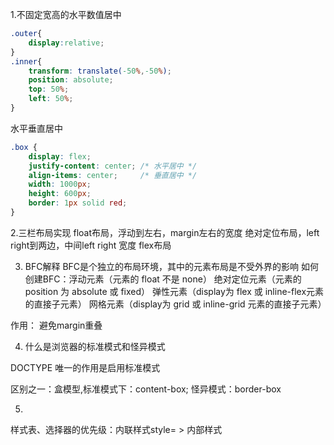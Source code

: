 1.不固定宽高的水平数值居中
```css
.outer{
    display:relative;
}
.inner{
    transform: translate(-50%,-50%);
    position: absolute;
    top: 50%;
    left: 50%;
}
```
水平垂直居中
```css
.box {
    display: flex;
    justify-content: center; /* 水平居中 */
    align-items: center;     /* 垂直居中 */
    width: 1000px;
    height: 600px;
    border: 1px solid red;
}
```
2.三栏布局实现
float布局，浮动到左右，margin左右的宽度
绝对定位布局，left right到两边，中间left right 宽度
flex布局

3. BFC解释
BFC是个独立的布局环境，其中的元素布局是不受外界的影响
如何创建BFC：浮动元素（元素的 float 不是 none）
绝对定位元素（元素的 position 为 absolute 或 fixed）
弹性元素（display为 flex 或 inline-flex元素的直接子元素）
网格元素（display为 grid 或 inline-grid 元素的直接子元素）

作用： 避免margin重叠

4. 什么是浏览器的标准模式和怪异模式
<!DOCTYPE html> DOCTYPE 唯一的作用是启用标准模式
区别之一：盒模型,标准模式下：content-box; 怪异模式：border-box

5.
样式表、选择器的优先级：内联样式style= > 内部样式<style> > 外部样式link
内联样式表的权值最高 1000；
ID 选择器的权值为 100
Class 类选择器的权值为 10
HTML 标签选择器的权值为 1
